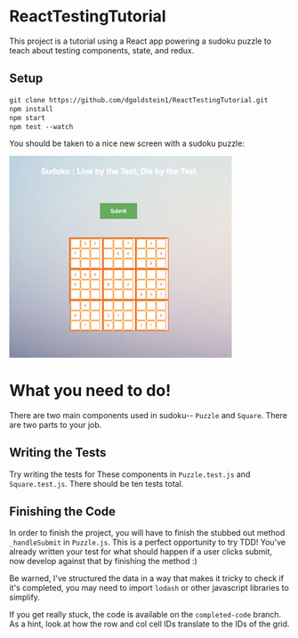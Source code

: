 # ReactTestingTutorial
This project is a tutorial using a React app powering a sudoku puzzle to teach about testing components, state, and redux.

## Setup

```
git clone https://github.com/dgoldstein1/ReactTestingTutorial.git
npm install
npm start
npm test --watch
```

You should be taken to a nice new screen with a sudoku puzzle:


![with a sudoku puzzle](https://github.com/dgoldstein1/ReactTestingTutorial/blob/master/src/Images/Screen%20Shot%202017-10-12%20at%202.00.46%20AM.png)

# What you need to do!

There are two main components used in sudoku-- `Puzzle` and `Square`. There are two parts to your job.

## Writing the Tests

Try writing the tests for These components in `Puzzle.test.js` and `Square.test.js`. There should be ten tests total.

## Finishing the Code

In order to finish the project, you will have to finish the stubbed out method `_handleSubmit` in `Puzzle.js`. This is a perfect opportunity to try TDD! You've already written your test for what should happen if a user clicks submit, now develop against that by finishing the method :)

Be warned, I've structured the data in a way that makes it tricky to check if it's completed, you may need to import `lodash` or other javascript libraries to simplify.

If you get really stuck, the code is available on the `completed-code` branch. As a hint, look at how the row and col cell IDs translate to the IDs of the grid.